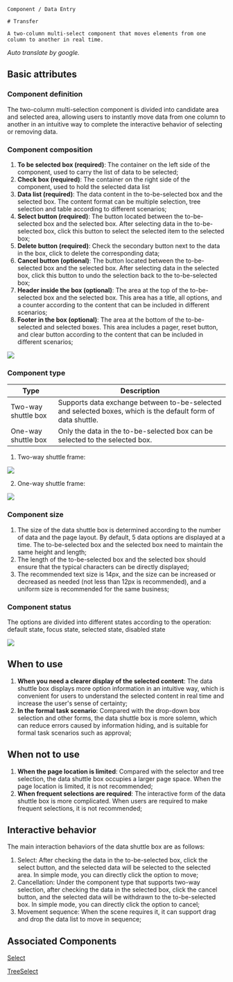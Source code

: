 `````
Component / Data Entry

# Transfer

A two-column multi-select component that moves elements from one column to another in real time.
`````

*Auto translate by google.*

## Basic attributes

### Component definition

The two-column multi-selection component is divided into candidate area and selected area, allowing users to instantly move data from one column to another in an intuitive way to complete the interactive behavior of selecting or removing data.

### Component composition

1. **To be selected box (required)**: The container on the left side of the component, used to carry the list of data to be selected;
2. **Check box (required)**: The container on the right side of the component, used to hold the selected data list
3. **Data list (required)**: The data content in the to-be-selected box and the selected box. The content format can be multiple selection, tree selection and table according to different scenarios;
4. **Select button (required)**: The button located between the to-be-selected box and the selected box. After selecting data in the to-be-selected box, click this button to select the selected item to the selected box;
5. **Delete button (required)**: Check the secondary button next to the data in the box, click to delete the corresponding data;
6. **Cancel button (optional)**: The button located between the to-be-selected box and the selected box. After selecting data in the selected box, click this button to undo the selection back to the to-be-selected box;
7. **Header inside the box (optional)**: The area at the top of the to-be-selected box and the selected box. This area has a title, all options, and a counter according to the content that can be included in different scenarios;
8. **Footer in the box (optional)**: The area at the bottom of the to-be-selected and selected boxes. This area includes a pager, reset button, and clear button according to the content that can be included in different scenarios;

![](https://p1-arco.byteimg.com/tos-cn-i-uwbnlip3yd/df2826a981bd4a91a3fbc7ff2f25db71~tplv-uwbnlip3yd-image.image)

### Component type

| Type | Description |
| ----- | ------------------------------- |
| Two-way shuttle box | Supports data exchange between to-be-selected and selected boxes, which is the default form of data shuttle. |
| One-way shuttle box | Only the data in the to-be-selected box can be selected to the selected box. |

1. Two-way shuttle frame:

![](https://p1-arco.byteimg.com/tos-cn-i-uwbnlip3yd/8b97ee5d2bc04a318484966f9cc8100b~tplv-uwbnlip3yd-image.image)

2. One-way shuttle frame:

![](https://p1-arco.byteimg.com/tos-cn-i-uwbnlip3yd/9b586edeee3f4e6f996d65f34be8d6ae~tplv-uwbnlip3yd-image.image)

### Component size

1. The size of the data shuttle box is determined according to the number of data and the page layout. By default, 5 data options are displayed at a time. The to-be-selected box and the selected box need to maintain the same height and length;
2. The length of the to-be-selected box and the selected box should ensure that the typical characters can be directly displayed;
3. The recommended text size is 14px, and the size can be increased or decreased as needed (not less than 12px is recommended), and a uniform size is recommended for the same business;

### Component status

The options are divided into different states according to the operation: default state, focus state, selected state, disabled state

![](https://p1-arco.byteimg.com/tos-cn-i-uwbnlip3yd/8ba7cefd992e48019f7bef085db2bfa4~tplv-uwbnlip3yd-image.image)

## When to use

1. **When you need a clearer display of the selected content**: The data shuttle box displays more option information in an intuitive way, which is convenient for users to understand the selected content in real time and increase the user's sense of certainty;
2. **In the formal task scenario**: Compared with the drop-down box selection and other forms, the data shuttle box is more solemn, which can reduce errors caused by information hiding, and is suitable for formal task scenarios such as approval;

## When not to use

1. **When the page location is limited**: Compared with the selector and tree selection, the data shuttle box occupies a larger page space. When the page location is limited, it is not recommended;
2. **When frequent selections are required**: The interactive form of the data shuttle box is more complicated. When users are required to make frequent selections, it is not recommended;

## Interactive behavior

The main interaction behaviors of the data shuttle box are as follows:

1. Select: After checking the data in the to-be-selected box, click the select button, and the selected data will be selected to the selected area. In simple mode, you can directly click the option to move;
2. Cancellation: Under the component type that supports two-way selection, after checking the data in the selected box, click the cancel button, and the selected data will be withdrawn to the to-be-selected box. In simple mode, you can directly click the option to cancel;
3. Movement sequence: When the scene requires it, it can support drag and drop the data list to move in sequence;

## Associated Components

[Select](/react/components/select)

[TreeSelect](/react/components/tree-select)
